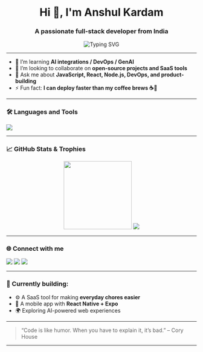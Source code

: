 <h1 align="center">Hi 👋, I'm Anshul Kardam</h1>
<h3 align="center">A passionate full-stack developer from India</h3>

<p align="center">
  <img src="https://readme-typing-svg.demolab.com/?lines=Full-stack+Developer;Node.js+%2F+Next.js+Lover;Always+learning+new+techs&center=true&width=440&height=45" alt="Typing SVG" />
</p>

---

- 🌱 I’m learning **AI integrations / DevOps / GenAI**
- 👯 I’m looking to collaborate on **open-source projects and SaaS tools**
- 💬 Ask me about **JavaScript, React, Node.js, DevOps, and product-building**
- ⚡ Fun fact: **I can deploy faster than my coffee brews ☕🚀**

---

### 🛠️ Languages and Tools

<p>
  <img src="https://skillicons.dev/icons?i=js,ts,react,nextjs,nodejs,express,ubuntu,python,fastapi,tailwind,figma,git,docker,mongodb,postgres,postman,pnpm" />
</p>

---

### 📈 GitHub Stats & Trophies

<p align="center">
  <img src="https://github-readme-streak-stats.herokuapp.com/?user=anshulkardam&theme=tokyonight" height="180" />
   <img src="https://github-profile-trophy.vercel.app/?username=anshulkardam&theme=tokyonight&no-frame=false&no-bg=true&margin-w=4" />
</p>

---

### 🌐 Connect with me

<p>
  <a href="https://your-portfolio.com" target="_blank"><img src="https://img.shields.io/badge/Portfolio-000?style=for-the-badge&logo=vercel&logoColor=white" /></a>
  <a href="https://linkedin.com/in/your-linkedin" target="_blank"><img src="https://img.shields.io/badge/LinkedIn-0A66C2?style=for-the-badge&logo=linkedin&logoColor=white" /></a>
  <a href="mailto:your.email@example.com"><img src="https://img.shields.io/badge/Email-D14836?style=for-the-badge&logo=gmail&logoColor=white" /></a>
</p>

---

### 🧠 Currently building:
- ⚙️ A SaaS tool for making **everyday chores easier**
- 📱 A mobile app with **React Native + Expo**
- 🌍 Exploring AI-powered web experiences

---

> “Code is like humor. When you have to explain it, it’s bad.” – Cory House

---

